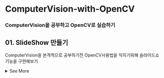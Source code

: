 # ComputerVision-with-OpenCV
### ComputerVision을 공부하고 OpenCV로 실습하기 

## 01. SlideShow 만들기
ComputerVision을 본격적으로 공부하기전 OpenCV사용법을 익히기위해 슬라이드쇼 기능을 구현해보기

<details>
<summary>See More</summary>
<img src="https://github.com/HwangToeMat/HwangToeMat.github.io/blob/master/Computer-Science/image/CV/01/img1.gif?raw=true" style="max-width:50%;margin-left: auto; margin-right: auto; display: block;">
<details>
